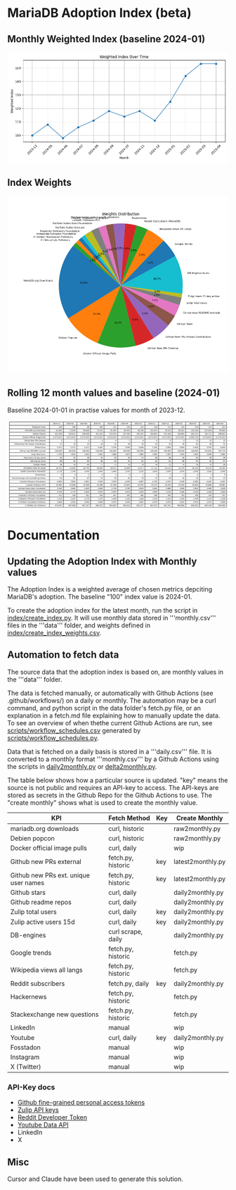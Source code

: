 # MariaDB Adoption Index (beta)

## Monthly Weighted Index (baseline 2024-01)
![Monthly Index](index/mariadb_adoption_index_chart_12m.png)

## Index Weights
![Weights](index/mariadb_adoption_index_weights.png)

## Rolling 12 month values and baseline (2024-01)

Baseline 2024-01-01 in practise values for month of 2023-12.

![Monthly Values](index/mariadb_adoption_index_table_12m.png)

# Documentation

## Updating the Adoption Index with Monthly values

The Adoption Index is a weighted average of chosen metrics depciting MariaDB's adoption. The baseline "100" index value is 2024-01.

To create the adoption index for the latest month, run the script in [index/create_index.py](index/create_index.py). It will use monthly data stored in '''monthly.csv''' files in the '''data''' folder, and weights defined in [index/create_index_weights.csv](index/create_index_weights.csv).

## Automation to fetch data

The source data that the adoption index is based on, are monthly values in the '''data''' folder. 

The data is fetched manually, or automatically with Github Actions (see .github/workflows/) on a daily or monthly. The automation may be a curl command, and python script in the data folder's fetch.py file, or an explanation in a fetch.md file explaining how to manually update the data. To see an overview of when thethe current Github Actions are run, see [scripts/workflow_schedules.csv](scripts/workflow_schedules.csv) generated by [scripts/workflow_schedules.py](scripts/workflow_schedules.py).

Data that is fetched on a daily basis is stored in a '''daily.csv''' file. It is converted to a monthly format '''monthly.csv''' by a Github Actions using the scripts in [daily2monthly.py](scripts/daily2monthly.py) or [delta2monthly.py](scripts/delta2monthly.py).

The table below shows how a particular source is updated. "key" means the source is not public and requires an API-key to access. The API-keys are stored as secrets in the Github Repo for the Github Actions to use. The "create monthly" shows what is used to create the monthly value.

| KPI                                    | Fetch Method          | Key  | Create Monthly    |
|----------------------------------------|-----------------------|------|-------------------|
| mariadb.org downloads                  | curl, historic        |      | raw2monthly.py    |
| Debien popcon                          | curl, historic        |      | raw2monthly.py    |
| Docker official image pulls            | curl, daily           |      | wip               |
| Github new PRs external                | fetch.py, historic    | key  | latest2monthly.py |
| Github new PRs ext. unique user names  | fetch.py, historic    | key  | latest2monthly.py |
| Github stars                           | curl, daily           |      | daily2monthly.py  |
| Github readme repos                    | curl, daily           |      | daily2monthly.py  |
| Zulip total users                      | curl, daily           | key  | daily2monthly.py  |
| Zulip active users 15d                 | curl, daily           | key  | daily2monthly.py  |
| DB-engines                             | curl scrape, daily    |      | daily2monthly.py  |
| Google trends                          | fetch.py, historic    |      | fetch.py          |
| Wikipedia views all langs              | fetch.py, historic    |      | fetch.py          |
| Reddit subscribers                     | fetch.py, daily       | key  | daily2monthly.py  |
| Hackernews                             | fetch.py, historic    |      | fetch.py          |
| Stackexchange new questions            | fetch.py, historic    |      | fetch.py          |
| LinkedIn                               | manual                |      | wip               |
| Youtube                                | curl, daily           | key  | daily2monthly.py  |
| Fosstadon                              | manual                |      | wip               |
| Instagram                              | manual                |      | wip               |
| X (Twitter)                            | manual                |      | wip               |

### API-Key docs
* [Github fine-grained personal access tokens](https://github.blog/security/application-security/introducing-fine-grained-personal-access-tokens-for-github/)
* [Zulip API keys](https://zulip.com/api/api-keys)
* [Reddit Developer Token](https://developers.reddit.com/docs/authentication)
* [Youtube Data API](https://developers.google.com/youtube/registering_an_application)
* LinkedIn
* X

## Misc

Cursor and Claude have been used to generate this solution. 
